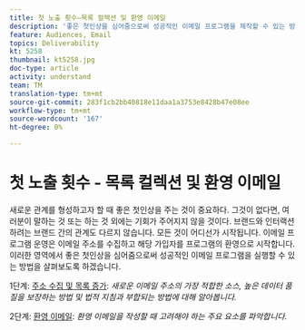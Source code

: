 ```yaml
---
title: 첫 노출 횟수—목록 컬렉션 및 환영 이메일
description: '좋은 첫인상을 심어줌으로써 성공적인 이메일 프로그램을 제작할 수 있는 방법을 살펴보십시오. '
feature: Audiences, Email
topics: Deliverability
kt: 5258
thumbnail: kt5258.jpg
doc-type: article
activity: understand
team: TM
translation-type: tm+mt
source-git-commit: 283f1cb2bb40818e11daa1a3753e8428b47e08ee
workflow-type: tm+mt
source-wordcount: '167'
ht-degree: 0%

---
```



# 첫 노출 횟수 - 목록 컬렉션 및 환영 이메일

새로운 관계를 형성하고자 할 때 좋은 첫인상을 주는 것이 중요하다. 그것이 없다면, 여러분이 말하는 것 또는 하는 것 외에는 기회가 주어지지 않을 것이다. 브랜드와 인터랙션하려는 브랜드 간의 관계도 다르지 않습니다. 모든 것이 어디선가 시작됩니다. 이메일 프로그램 운영은 이메일 주소를 수집하고 해당 가입자를 프로그램의 환영으로 시작합니다. 이러한 영역에서 좋은 첫인상을 심어줌으로써 성공적인 이메일 프로그램을 실행할 수 있는 방법을 살펴보도록 하겠습니다.

1단계: [주소 수집 및 목록 증가](/help/first-impressions/address-collection-and-list-growth.md):
*새로운 이메일 주소의 가장 적합한 소스, 높은 데이터 품질을 보장하는 방법 및 법적 지침과 부합되는 방법에 대해 알아봅니다.*

2단계: [환영 이메일](/help/first-impressions/welcome-emails.md):
*환영 이메일을 작성할 때 고려해야 하는 주요 요소를 파악합니다.*
